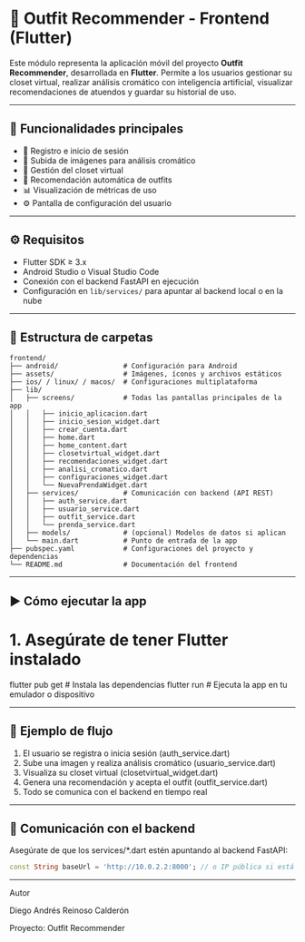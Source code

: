 # 👗 Outfit Recommender - Frontend (Flutter)

Este módulo representa la aplicación móvil del proyecto **Outfit Recommender**, desarrollada en **Flutter**. Permite a los usuarios gestionar su closet virtual, realizar análisis cromático con inteligencia artificial, visualizar recomendaciones de atuendos y guardar su historial de uso.

---

## 📱 Funcionalidades principales

- 🛂 Registro e inicio de sesión
- 📸 Subida de imágenes para análisis cromático
- 👕 Gestión del closet virtual
- 🤖 Recomendación automática de outfits
- 📊 Visualización de métricas de uso
- ⚙️ Pantalla de configuración del usuario

---

## ⚙️ Requisitos

- Flutter SDK ≥ 3.x
- Android Studio o Visual Studio Code
- Conexión con el backend FastAPI en ejecución
- Configuración en `lib/services/` para apuntar al backend local o en la nube

---

## 📂 Estructura de carpetas

```plaintext
frontend/
├── android/                # Configuración para Android
├── assets/                 # Imágenes, íconos y archivos estáticos
├── ios/ / linux/ / macos/  # Configuraciones multiplataforma
├── lib/
│   ├── screens/            # Todas las pantallas principales de la app
│   │   ├── inicio_aplicacion.dart
│   │   ├── inicio_sesion_widget.dart
│   │   ├── crear_cuenta.dart
│   │   ├── home.dart
│   │   ├── home_content.dart
│   │   ├── closetvirtual_widget.dart
│   │   ├── recomendaciones_widget.dart
│   │   ├── analisi_cromatico.dart
│   │   ├── configuraciones_widget.dart
│   │   └── NuevaPrendaWidget.dart
│   ├── services/           # Comunicación con backend (API REST)
│   │   ├── auth_service.dart
│   │   ├── usuario_service.dart
│   │   ├── outfit_service.dart
│   │   └── prenda_service.dart
│   ├── models/             # (opcional) Modelos de datos si aplican
│   └── main.dart           # Punto de entrada de la app
├── pubspec.yaml            # Configuraciones del proyecto y dependencias
└── README.md               # Documentación del frontend
```
---
## ▶️ Cómo ejecutar la app

# 1. Asegúrate de tener Flutter instalado
flutter pub get        # Instala las dependencias
flutter run            # Ejecuta la app en tu emulador o dispositivo

---
## 🧩 Ejemplo de flujo
1. El usuario se registra o inicia sesión (auth_service.dart)
2. Sube una imagen y realiza análisis cromático (usuario_service.dart)
3. Visualiza su closet virtual (closetvirtual_widget.dart)
4. Genera una recomendación y acepta el outfit (outfit_service.dart)
5. Todo se comunica con el backend en tiempo real

---
## 🔗 Comunicación con el backend
Asegúrate de que los services/*.dart estén apuntando al backend FastAPI:

```dart
const String baseUrl = 'http://10.0.2.2:8000'; // o IP pública si está en nube

```  
---
Autor

Diego Andrés Reinoso Calderón

Proyecto: Outfit Recommender


